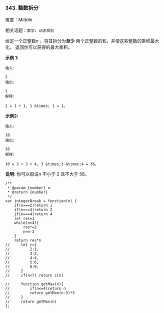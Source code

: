 ### 343. 整数拆分

难度：Middle

相关话题：`数学`、`动态规划`

给定一个正整数*n* ，将其拆分为**至少** 两个正整数的和，并使这些整数的乘积最大化。 返回你可以获得的最大乘积。



**示例 1:** 



```
输入:

2
输出:

1
解释:

2 = 1 + 1, 1 &times; 1 = 1。
```


**示例2:** 



```
输入:

10
输出:

36
解释:

10 = 3 + 3 + 4, 3 &times;3 &times;4 = 36。
```


**说明:** 你可以假设*n* 不小于 2 且不大于 58。


```
/**
 * @param {number} n
 * @return {number}
 */
var integerBreak = function(n) {
    if(n===2)return 1
    if(n===3)return 2
    if(n===4)return 4
    let res=1
    while(n>4){
        res*=3
        n=n-3
    }
    return res*n
//     let c={
//         2:1,
//         3:2,
//         4:4,
//         5:6,
//         6:9,
//     }
//     if(n<7) return c[n]
    
//     function getMax(n){
//         if(n<=4)return n
//         return getMax(n-3)*3
//     }
//     return getMax(n)
};
```

